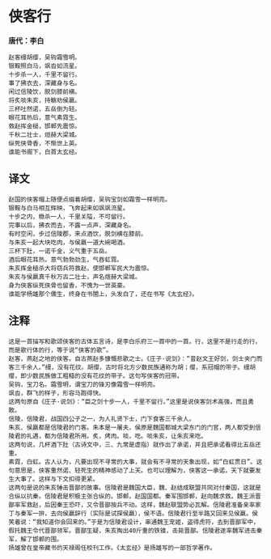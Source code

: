 # 侠客行

**唐代：李白**

    赵客缦胡缨，吴钩霜雪明。
    银鞍照白马，飒沓如流星。
    十步杀一人，千里不留行。
    事了拂衣去，深藏身与名。
    闲过信陵饮，脱剑膝前横。
    将炙啖朱亥，持觞劝侯嬴。
    三杯吐然诺，五岳倒为轻。
    眼花耳热后，意气素霓生。
    救赵挥金槌，邯郸先震惊。
    千秋二壮士，烜赫大梁城。
    纵死侠骨香，不惭世上英。
    谁能书阁下，白首太玄经。


译文
--
    赵国的侠客帽上随便点缀着胡缨，吴钩宝剑如霜雪一样明亮。
    银鞍与白马相互辉映，飞奔起来如飒飒流星。
    十步之内，稳杀一人，千里关隘，不可留行。
    完事以后，拂衣而去，不露一点声，深藏身名。
    有时空闲，步过信陵郡，来点酒饮，脱剑横在膝前。
    与朱亥一起大块吃肉，与侯嬴一道大碗喝酒。
    三杯下肚，一诺千金，义气重于五岳。
    酒后眼花耳热，意气勃勃劲生，气吞虹霓。
    朱亥挥金槌杀大将窃兵符救赵，使邯郸军民大为震惊。
    朱亥与侯嬴真千秋万古二壮士，声名煊赫大梁城。
    身为侠客纵死侠骨也留香，不愧为一世英豪。
    谁能学杨雄那个儒生，终身在书閤上，头发白了，还在书写《太玄经》。

注释
--
    这是一首描写和歌颂侠客的古体五言诗，是李白乐府三一首中的一首。行，这里不是行走的行，而是歌行体的行，等于说“侠客的歌”。
    赵客，燕赵之地的侠客。自古燕赵多慷慨悲歌之士。《庄子·说剑》：“昔赵文王好剑，剑士夹门而客三千余人。”缦，没有花纹。胡缨，古时将北方少数民族通称为胡；缨，系冠帽的带子。缦胡缨，即少数民族做工粗糙的没有花纹的带子。这句写侠客的冠带。
    吴钩，宝刀名。霜雪明，谓宝刀的锋刃像霜雪一样明亮。
    飒沓，群飞的样子，形容马跑得快。
    这两句原自《庄子·说剑》：“臣之剑十步一人，千里不留行。”这里是说侠客剑术高强，而且勇敢。
    信陵，信陵君，战国四公子之一，为人礼贤下士，门下食客三千余人。
    朱亥、侯嬴都是信陵君的门客。朱本是一屠夫，侯原是魏国都城大梁东门的门官，两人都受到信陵君的礼遇，都为信陵君所用。炙，烤肉。啖，吃。啖朱亥，让朱亥来吃。
    这两句说，几杯酒下肚（古诗文中，三、九常是虚指）就作出了承诺，并且把承诺看得比五岳还重。
    素霓，白虹。古人认为，凡要出现不寻常的大事，就会有不寻常的天象出现，如“白虹贯日”。这句意思是，侠客重然诺、轻死生的精神感动了上天。也可以理解为，侠客这一承诺，天下就要发生大事了。这样与下文扣得更紧。
    这两句是说的朱亥锤击晋鄙的故事。信陵君是魏国大臣，魏、赵结成联盟共同对付秦国，这就是合纵以抗秦。信陵君是积极主张合纵的。邯郸，赵国国都。秦军围邯郸，赵向魏求救。魏王派晋鄙率军救赵，后因秦王恐吓，又令晋鄙按兵不动。这样，魏赵联盟势必瓦解。信陵君准备亲率家丁与秦军一拚，去向侯嬴辞行（实际是试探侯嬴），侯不语。信陵君行至半路又回来见侯嬴。侯笑着说：“我知道你会回来的。”于是为信陵君设计，串通魏王宠姬，盗得虎符，去到晋鄙军中，假托魏王令代晋鄙领军。晋鄙生疑，朱亥掏出40斤重的铁锥，击毙晋鄙。信陵君遂率魏军进击秦军，解了邯郸的围。
    扬雄曾在皇帝藏书的天禄阁任校刊工作。《太玄经》是扬雄写的一部哲学著作。